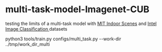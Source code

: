 # multi-task-model-Imagenet-CUB
testing the limits of a multi-task model with [MIT Indoor Scenes](https://www.kaggle.com/datasets/itsahmad/indoor-scenes-cvpr-2019)  and 
[Intel Image Classification ](https://www.kaggle.com/datasets/puneet6060/intel-image-classification) datasets

python3 tools/train.py configs/multi_task.py --work-dir ../tmp/work_dir_multi